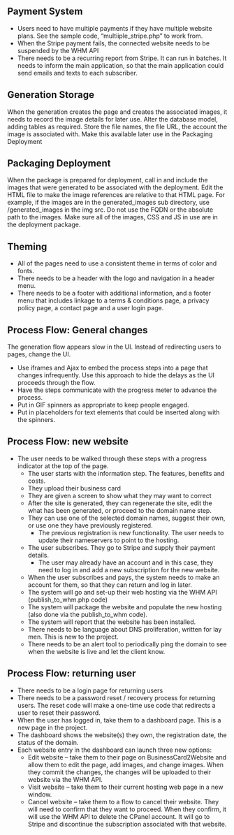 ## Payment System

- Users need to have multiple payments if they have multiple website plans. See the sample code, “multiiple\_stripe.php” to work from.  
- When the Stripe payment fails, the connected website needs to be suspended by the WHM API  
- There needs to be a recurring report from Stripe. It can run in batches. It needs to inform the main application, so that the main application could send emails and texts to each subscriber. 

## Generation Storage

When the generation creates the page and creates the associated images, it needs to record the image details for later use. Alter the database model, adding tables as required. Store the file names, the file URL, the account the image is associated with. Make this available later use in the Packaging Deployment

## Packaging Deployment

When the package is prepared for deployment, call in and include the images that were generated to be associated with the deployment. Edit the HTML file to make the image references are relative to that HTML page. For example, if the images are in the generated\_images sub directory, use /generated\_images in the img src. Do not use the FQDN or the absolute path to the images. Make sure all of the images, CSS and JS in use are in the deployment package.

## Theming

- All of the pages need to use a consistent theme in terms of color and fonts.   
- There needs to be a header with the logo and navigation in a header menu.  
- There needs to be a footer with additional information, and a footer menu that includes linkage to a terms & conditions page, a privacy policy page, a contact page and a user login page. 


## Process Flow: General changes

The generation flow appears slow in the UI. Instead of redirecting users to pages, change the UI.

- Use iframes and Ajax to embed the process steps into a page that changes infrequently. Use this approach to hide the delays as the UI proceeds through the flow.  
- Have the steps communicate with the progress meter to advance the process.  
- Put in GIF spinners as appropriate to keep people engaged.   
- Put in placeholders for text elements that could be inserted along with the spinners.  

## Process Flow: new website

- The user needs to be walked through these steps with a progress indicator at the top of the page.  
  - The user starts with the information step. The features, benefits and costs.   
  - They upload their business card  
  - They are given a screen to show what they may want to correct  
  - After the site is generated, they can regenerate the site, edit the what has been generated, or proceed to the domain name step.  
  - They can use one of the selected domain names, suggest their own, or use one they have previously registered.  
    - The previous registration is new functionality. The user needs to update their nameservers to point to the hosting.   
  - The user subscribes. They go to Stripe and supply their payment details.  
    - The user may already have an account and in this case, they need to log in and add a new subscription for the new website.  
  - When the user subscribes and pays, the system needs to make an account for them, so that they can return and log in later.   
  - The system will go and set-up their web hosting via the WHM API (publish\_to\_whm.php code)  
  - The system will package the website and populate the new hosting (also done via the publish\_to\_whm code).   
  - The system will report that the website has been installed.   
  - There needs to be language about DNS proliferation, written for lay men. This is new to the project.  
  - There needs to be an alert tool to periodically ping the domain to see when the website is live and let the client know. 

## Process Flow: returning user

- There needs to be a login page for returning users  
- There needs to be a password reset / recovery process for returning users. The reset code will make a one-time use code that redirects a user to reset their password.  
- When the user has logged in, take them to a dashboard page. This is a new page in the project.  
- The dashboard shows the website(s) they own, the registration date, the status of the domain.   
- Each website entry in the dashboard can launch three new options:  
  - Edit website – take them to their page on BusinessCard2Website and allow them to edit the page, add images, and change images. When they commit the changes, the changes will be uploaded to their website via the WHM API.  
  - Visit website – take them to their current hosting web page in a new window.   
  - Cancel website – take them to a flow to cancel their website. They will need to confirm that they want to proceed. When they confirm, it will use the WHM API to delete the CPanel account. It will go to Stripe and discontinue the subscription associated with that website. 